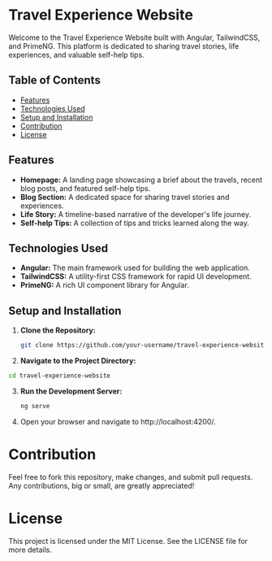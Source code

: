 # Travel Experience Website

Welcome to the Travel Experience Website built with Angular, TailwindCSS, and PrimeNG. This platform is dedicated to sharing travel stories, life experiences, and valuable self-help tips.

## Table of Contents
- [Features](#features)
- [Technologies Used](#technologies-used)
- [Setup and Installation](#setup-and-installation)
- [Contribution](#contribution)
- [License](#license)

## Features
- **Homepage:** A landing page showcasing a brief about the travels, recent blog posts, and featured self-help tips.
- **Blog Section:** A dedicated space for sharing travel stories and experiences.
- **Life Story:** A timeline-based narrative of the developer's life journey.
- **Self-help Tips:** A collection of tips and tricks learned along the way.

## Technologies Used
- **Angular:** The main framework used for building the web application.
- **TailwindCSS:** A utility-first CSS framework for rapid UI development.
- **PrimeNG:** A rich UI component library for Angular.

## Setup and Installation
1. **Clone the Repository:**
   ```bash
   git clone https://github.com/your-username/travel-experience-website.git
2. **Navigate to the Project Directory:**
  ```bash
  cd travel-experience-website
  ```
3. **Run the Development Server:**
   ```bash
   ng serve
   ```
4. Open your browser and navigate to http://localhost:4200/.

# Contribution

Feel free to fork this repository, make changes, and submit pull requests. Any contributions, big or small, are greatly appreciated!

# License

This project is licensed under the MIT License. See the LICENSE file for more details.
